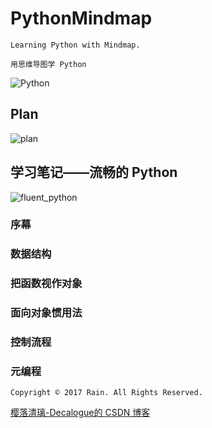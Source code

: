 # PythonMindmap

`Learning Python with Mindmap.`

`用思维导图学 Python`

![Python](https://github.com/Decalogue/PythonMindmap/blob/master/img/python.png "Python")

## Plan

![plan](https://github.com/Decalogue/PythonMindmap/blob/master/img/plan.png "plan")

## 学习笔记——流畅的 Python

![fluent_python](https://github.com/Decalogue/PythonMindmap/blob/master/img/fluent_python/0.png "fluent_python")

### 序幕

### 数据结构

### 把函数视作对象

### 面向对象惯用法

### 控制流程

### 元编程


`Copyright © 2017 Rain. All Rights Reserved.`

[樱落清璃-Decalogue的 CSDN 博客](https://www.decalogue.cn)
